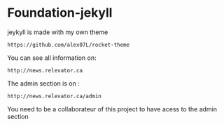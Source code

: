 # Foundation-jekyll
jeykyll is made with my own theme

```
https://github.com/alex07L/rocket-theme
```

You can see all information on:
```
http://news.relevator.ca
```
The admin section is on :

```
http://news.relevator.ca/admin
```
You need to be a collaborateur of this project to have acess to the admin section
